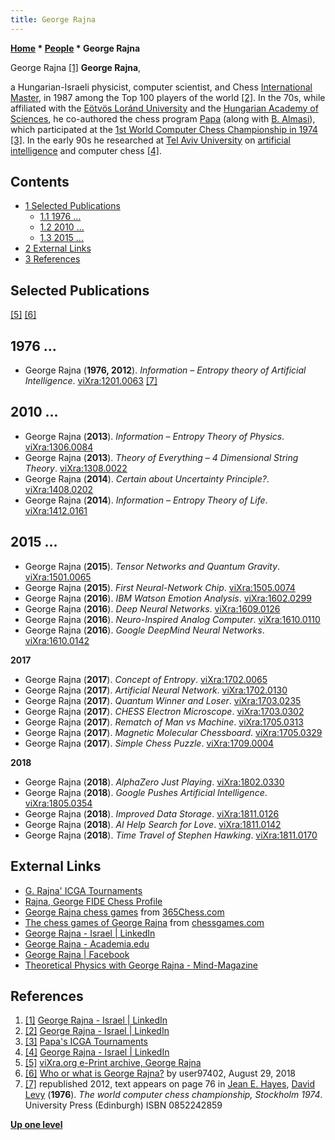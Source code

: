 ```yaml
---
title: George Rajna
---
```

**[Home](Home "Home") * [People](People "People") * George Rajna**

[](https://www.linkedin.com/in/georgeraina/) George Rajna <a id="cite-note-1" href="#cite-ref-1">[1]</a>
**George Rajna**,

a Hungarian-Israeli physicist, computer scientist, and Chess [International Master](https://en.wikipedia.org/wiki/International_Master),
in 1987 among the Top 100 players of the world <a id="cite-note-2" href="#cite-ref-2">[2]</a>.
In the 70s, while affiliated with the [Eötvös Loránd University](https://en.wikipedia.org/wiki/E%C3%B6tv%C3%B6s_Lor%C3%A1nd_University) and the [Hungarian Academy of Sciences](https://en.wikipedia.org/wiki/Hungarian_Academy_of_Sciences),
he co-authored the chess program [Papa](Papa "Papa") (along with [B. Almasi](index.php?title=B._Almasi&action=edit&redlink=1 "B. Almasi (page does not exist)")), which participated at the [1st World Computer Chess Championship in 1974](WCCC_1974 "WCCC 1974") <a id="cite-note-3" href="#cite-ref-3">[3]</a>.
In the early 90s he researched at [Tel Aviv University](https://en.wikipedia.org/wiki/Tel_Aviv_University) on [artificial intelligence](Artificial_Intelligence "Artificial Intelligence") and computer chess
<a id="cite-note-4" href="#cite-ref-4">[4]</a>.

## Contents

- [1 Selected Publications](#selected-publications)
  - [1.1 1976 ...](#1976-...)
  - [1.2 2010 ...](#2010-...)
  - [1.3 2015 ...](#2015-...)
- [2 External Links](#external-links)
- [3 References](#references)

## Selected Publications

<a id="cite-note-5" href="#cite-ref-5">[5]</a> <a id="cite-note-6" href="#cite-ref-6">[6]</a>

## 1976 ...

- George Rajna (**1976, 2012**). *Information – Entropy theory of Artificial Intelligence*. [viXra:1201.0063](http://vixra.org/abs/1201.0063) <a id="cite-note-7" href="#cite-ref-7">[7]</a>

## 2010 ...

- George Rajna (**2013**). *Information – Entropy Theory of Physics*. [viXra:1306.0084](http://vixra.org/abs/1306.0084)
- George Rajna (**2013**). *Theory of Everything – 4 Dimensional String Theory*. [viXra:1308.0022](http://vixra.org/abs/1308.0022)
- George Rajna (**2014**). *Certain about Uncertainty Principle?*. [viXra:1408.0202](http://vixra.org/abs/1408.0202)
- George Rajna (**2014**). *Information – Entropy Theory of Life*. [viXra:1412.0161](http://vixra.org/abs/1412.0161)

## 2015 ...

- George Rajna (**2015**). *Tensor Networks and Quantum Gravity*. [viXra:1501.0065](http://vixra.org/abs/1501.0065)
- George Rajna (**2015**). *First Neural-Network Chip*. [viXra:1505.0074](http://vixra.org/abs/1505.0074)
- George Rajna (**2016**). *IBM Watson Emotion Analysis*. [viXra:1602.0299](http://vixra.org/abs/1602.0299)
- George Rajna (**2016**). *Deep Neural Networks*. [viXra:1609.0126](http://vixra.org/abs/1609.0126)
- George Rajna (**2016**). *Neuro-Inspired Analog Computer*. [viXra:1610.0110](http://vixra.org/abs/1610.0110)
- George Rajna (**2016**). *Google DeepMind Neural Networks*. [viXra:1610.0142](http://vixra.org/abs/1610.0142)

**2017**

- George Rajna (**2017**). *Concept of Entropy*. [viXra:1702.0065](http://vixra.org/abs/1702.0065)
- George Rajna (**2017**). *Artificial Neural Network*. [viXra:1702.0130](http://vixra.org/abs/1702.0130)
- George Rajna (**2017**). *Quantum Winner and Loser*. [viXra:1703.0235](http://vixra.org/abs/1703.0235)
- George Rajna (**2017**). *CHESS Electron Microscope*. [viXra:1703.0302](http://vixra.org/abs/1703.0302)
- George Rajna (**2017**). *Rematch of Man vs Machine*. [viXra:1705.0313](http://vixra.org/abs/1705.0313)
- George Rajna (**2017**). *Magnetic Molecular Chessboard*. [viXra:1705.0329](http://vixra.org/abs/1705.0329)
- George Rajna (**2017**). *Simple Chess Puzzle*. [viXra:1709.0004](http://vixra.org/abs/1709.0004)

**2018**

- George Rajna (**2018**). *AlphaZero Just Playing*. [viXra:1802.0330](http://vixra.org/abs/1802.0330)
- George Rajna (**2018**). *Google Pushes Artificial Intelligence*. [viXra:1805.0354](http://vixra.org/abs/1805.0354)
- George Rajna (**2018**). *Improved Data Storage*. [viXra:1811.0126](http://vixra.org/abs/1811.0126)
- George Rajna (**2018**). *AI Help Search for Love*. [viXra:1811.0142](http://vixra.org/abs/1811.0142)
- George Rajna (**2018**). *Time Travel of Stephen Hawking*. [viXra:1811.0170](http://vixra.org/abs/1811.0170)

## External Links

- [G. Rajna' ICGA Tournaments](https://www.game-ai-forum.org/icga-tournaments/person.php?id=495)
- [Rajna, George FIDE Chess Profile](https://ratings.fide.com/card.phtml?event=2801566)
- [George Rajna chess games](http://www.365chess.com/players/George_Rajna) from [365Chess.com](http://www.365chess.com/)
- [The chess games of George Rajna](http://www.chessgames.com/player/george_rajna.html) from [chessgames.com](http://www.chessgames.com/index.html)
- [George Rajna - Israel | LinkedIn](https://www.linkedin.com/in/georgeraina/)
- [George Rajna - Academia.edu](http://independent.academia.edu/GeorgeRajna)
- [George Rajna | Facebook](https://de-de.facebook.com/george.raina)
- [Theoretical Physics with George Rajna - Mind-Magazine](http://www.mindmagazine.net/theoretical-physics-with-george-rajna)

## References

1. <a id="cite-ref-1" href="#cite-note-1">[1]</a> [George Rajna - Israel | LinkedIn](https://www.linkedin.com/in/georgeraina/)
1. <a id="cite-ref-2" href="#cite-note-2">[2]</a> [George Rajna - Israel | LinkedIn](https://www.linkedin.com/in/georgeraina/)
1. <a id="cite-ref-3" href="#cite-note-3">[3]</a> [Papa's ICGA Tournaments](https://www.game-ai-forum.org/icga-tournaments/program.php?id=52)
1. <a id="cite-ref-4" href="#cite-note-4">[4]</a> [George Rajna - Israel | LinkedIn](https://www.linkedin.com/in/georgeraina/)
1. <a id="cite-ref-5" href="#cite-note-5">[5]</a> [viXra.org e-Print archive, George Rajna](http://vixra.org/author/george_rajna)
1. <a id="cite-ref-6" href="#cite-note-6">[6]</a> [Who or what is George Rajna?](https://academia.stackexchange.com/questions/116060/who-or-what-is-george-rajna) by user97402, August 29, 2018
1. <a id="cite-ref-7" href="#cite-note-7">[7]</a> republished 2012, text appears on page 76 in [Jean E. Hayes](Jean_Hayes_Michie "Jean Hayes Michie"), [David Levy](David_Levy "David Levy") (**1976**). *The world computer chess championship, Stockholm 1974*. University Press (Edinburgh) ISBN 0852242859

**[Up one level](People "People")**

